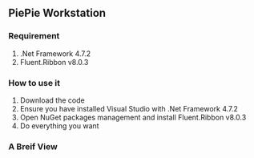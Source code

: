 ## PiePie Workstation

### Requirement

1. .Net Framework 4.7.2
2. Fluent.Ribbon v8.0.3

### How to use it

1. Download the code
2. Ensure you have installed Visual Studio with .Net Framework 4.7.2
3. Open NuGet packages management and install Fluent.Ribbon v8.0.3
4. Do everything you want

### A Breif View


